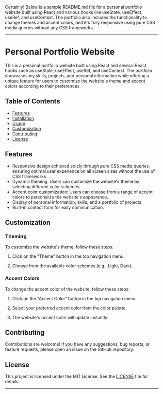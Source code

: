 Certainly! Below is a sample README.md file for a personal portfolio website built using React and various hooks like useState, useEffect, useRef, and useContext. The portfolio also includes the functionality to change themes and accent colors, and it's fully responsive using pure CSS media queries without any CSS frameworks.

---

# Personal Portfolio Website

This is a personal portfolio website built using React and several React hooks such as useState, useEffect, useRef, and useContext. The portfolio showcases my skills, projects, and personal information while offering a unique feature for users to customize the website's theme and accent colors according to their preferences.

## Table of Contents

- [Features](#features)
- [Installation](#installation)
- [Usage](#usage)
- [Customization](#customization)
- [Contributing](#contributing)
- [License](#license)

## Features

- Responsive design achieved solely through pure CSS media queries, ensuring optimal user experience on all screen sizes without the use of CSS frameworks.
- Dynamic theming: Users can customize the website's theme by selecting different color schemes.
- Accent color customization: Users can choose from a range of accent colors to personalize the website's appearance.
- Display of personal information, skills, and a portfolio of projects.
- Built-in contact form for easy communication.

## Customization

### Theming

To customize the website's theme, follow these steps:

1. Click on the "Theme" button in the top navigation menu.

2. Choose from the available color schemes (e.g., Light, Dark).

### Accent Colors

To change the accent color of the website, follow these steps:

1. Click on the "Accent Color" button in the top navigation menu.

2. Select your preferred accent color from the color palette.

3. The website's accent color will update instantly.

## Contributing

Contributions are welcome! If you have any suggestions, bug reports, or feature requests, please open an issue on the GitHub repository.

## License

This project is licensed under the MIT License. See the [LICENSE](LICENSE) file for details.

---
